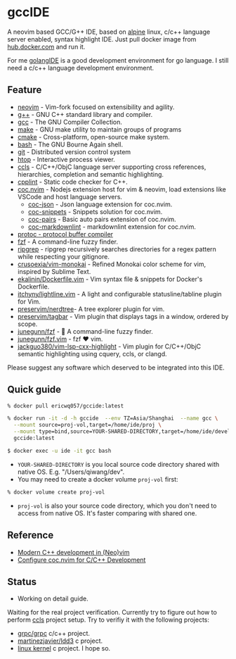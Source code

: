# gccIDE

A neovim based GCC/G++ IDE, based on [alpine](https://www.alpinelinux.org/) linux, c/c++ language server enabled, syntax highlight IDE. Just pull docker image from [hub.docker.com](https://hub.docker.com/r/ericwq057/goccide) and run it.

For me [golangIDE](https://github.com/ericwq/golangIDE) is a good development environment for go language. I still need a c/c++ language development environment.

## Feature

- [neovim](https://neovim.io) - Vim-fork focused on extensibility and agility.
- [g++](https://gcc.gnu.org) - GNU C++ standard library and compiler.
- [gcc](https://gcc.gnu.org) - The GNU Compiler Collection.
- [make](https://www.gnu.org/software/make) - GNU make utility to maintain groups of programs
- [cmake](https://www.cmake.org/) - Cross-platform, open-source make system.
- [bash](https://www.gnu.org/software/bash/bash.html) - The GNU Bourne Again shell.
- [git](https://www.git-scm.com/) - Distributed version control system
- [htop](https://htop.dev/) - Interactive process viewer.
- [ccls](https://github.com/MaskRay/ccls) - C/C++/ObjC language server supporting cross references, hierarchies, completion and semantic highlighting.
- [cpplint](https://github.com/cpplint/cpplint) - Static code checker for C++.
- [coc.nvim](https://github.com/neoclide/coc.nvim) - Nodejs extension host for vim & neovim, load extensions like VSCode and host language servers.
  - [coc-json](https://github.com/neoclide/coc-json) - Json language extension for coc.nvim.
  - [coc-snippets](https://github.com/neoclide/coc-snippets) - Snippets solution for coc.nvim.
  - [coc-pairs](https://github.com/neoclide/coc-pairs) - Basic auto pairs extension of coc.nvim.
  - [coc-markdownlint](https://github.com/fannheyward/coc-markdownlint) - markdownlint extension for coc.nvim.
- [protoc - protocol buffer compiler](https://developers.google.com/protocol-buffers/docs/downloads)
- [fzf](https://github.com/junegunn/fzf) - A command-line fuzzy finder.
- [ripgrep](https://github.com/BurntSushi/ripgrep) - ripgrep recursively searches directories for a regex pattern while respecting your gitignore.
- [crusoexia/vim-monokai](https://github.com/crusoexia/vim-monokai) - Refined Monokai color scheme for vim, inspired by Sublime Text.
- [ekalinin/Dockerfile.vim](https://github.com/ekalinin/Dockerfile.vim) - Vim syntax file & snippets for Docker's Dockerfile.
- [itchyny/lightline.vim](https://github.com/itchyny/lightline.vim) - A light and configurable statusline/tabline plugin for Vim.
- [preservim/nerdtree](https://github.com/preservim/nerdtree)- A tree explorer plugin for vim.
- [preservim/tagbar](https://github.com/preservim/tagbar) - Vim plugin that displays tags in a window, ordered by scope.
- [junegunn/fzf](https://github.com/junegunn/fzf) - 🌸 A command-line fuzzy finder.
- [junegunn/fzf.vim](https://github.com/junegunn/fzf.vim) - fzf ❤️  vim.
- [jackguo380/vim-lsp-cxx-highlight](https://github.com/jackguo380/vim-lsp-cxx-highlight) - Vim plugin for C/C++/ObjC semantic highlighting using cquery, ccls, or clangd.

Please suggest any software which deserved to be integrated into this IDE.

## Quick guide

```sh
% docker pull ericwq057/gccide:latest

% docker run -it -d -h gccide  --env TZ=Asia/Shanghai  --name gcc \
  --mount source=proj-vol,target=/home/ide/proj \
  --mount type=bind,source=YOUR-SHARED-DIRECTORY,target=/home/ide/develop \
  gccide:latest

$ docker exec -u ide -it gcc bash
```

- `YOUR-SHARED-DIRECTORY` is you local source code directory shared with native OS. E.g. "/Users/qiwang/dev".
- You may need to create a docker volume `proj-vol` first:

```sh
% docker volume create proj-vol
```

- `proj-vol` is also your source code directory, which you don't need to access from native OS. It's faster comparing with shared one.

## Reference

- [Modern C++ development in (Neo)vim](https://chmanie.com/post/2020/07/17/modern-c-development-in-neovim/)
- [Configure coc.nvim for C/C++ Development](https://ianding.io/2019/07/29/configure-coc-nvim-for-c-c++-development/)

## Status

- Working on detail guide.

Waiting for the real project verification. Currently try to figure out how to perform [ccls](https://github.com/MaskRay/ccls/wiki/Project-Setup#ccls-file) project setup. Try to verifiy it with the following projects:

- [grpc/grpc](https://github.com/grpc/grpc) c/c++ project.
- [martinezjavier/ldd3](https://github.com/martinezjavier/ldd3) c project.
- [linux kernel](https://www.kernel.org/) c project. I hope so.
